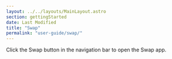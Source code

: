 ```yaml
---
layout: ../../layouts/MainLayout.astro
section: gettingStarted
date: Last Modified
title: "Swap"
permalink: "user-guide/swap/"
---
```


Click the Swap button in the navigation bar to open the Swap app.
